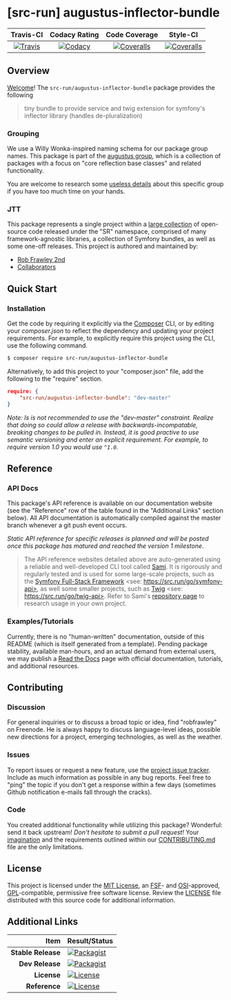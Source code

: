 
# [src-run] augustus-inflector-bundle

|       Travis-CI        |      Codacy Rating      |      Code Coverage      |        Style-CI         |
|:----------------------:|:-----------------------:|:-----------------------:|:-----------------------:|
| [![Travis](https://src.run/augustus-inflector-bundle/travis.svg)](https://src.run/augustus-inflector-bundle/travis) | [![Codacy](https://src.run/augustus-inflector-bundle/codacy.svg)](https://src.run/augustus-inflector-bundle/codacy) | [![Coveralls](https://src.run/augustus-inflector-bundle/coveralls.svg)](https://src.run/augustus-inflector-bundle/coveralls) | [![Coveralls](https://src.run/augustus-inflector-bundle/styleci.svg)](https://src.run/augustus-inflector-bundle/styleci) |


## Overview

[Welcome](https://src.run/go/readme_welcome)!
The `src-run/augustus-inflector-bundle` package provides the following

> tiny bundle to provide service and twig extension for symfony's inflector library (handles de-pluralization)

### Grouping

We use a Willy Wonka-inspired naming schema for our package group names. This package is part of the
[augustus group](https://src.run/augustus-inflector-bundle/group), which is a collection of packages with a focus
on "core reflection base classes" and related functionality.

You are welcome to research some [useless details](https://src.run/augustus-inflector-bundle/group_explanation)
about this specific group if you have too much time on your hands.

### JTT

This package represents a single project within a [large collection](https://src.run/go/explore) of open-source code
released under the "SR" namespace, comprised of many framework-agnostic libraries, a collection of Symfony bundles, as
well as some one-off releases. This project is authored and maintained by:

- [Rob Frawley 2nd](https://src.run/rmf)
- [Collaborators](https://src.run/augustus-inflector-bundle/github_collaborators)


## Quick Start

### Installation

Get the code by requiring it explicitly via the [Composer](https://getcomposer.com) CLI, or by editing your
*composer.json* to reflect the dependency and updating your project requirements. For example, to explicitly require
this project using the CLI, use the following command.

```bash
$ composer require src-run/augustus-inflector-bundle
```

Alternatively, to add this project to your "composer.json" file, add the following to the "require" section.

```json
require: {
	"src-run/augustus-inflector-bundle": "dev-master"
}
```

*Note: Is is not recommended to use the "dev-master" constraint. Realize that doing so could allow a release with
backwards-incompatable, breaking changes to be pulled in. Instead, it is good practive to use semantic versioning and
enter an explicit requirement. For example, to require version 1.0 you would use `^1.0`.*


## Reference

### API Docs

This package's API reference is available on our documentation website (see the "Reference" row of the table found in
the "Additional Links" section below). All API documentation is automatically compiled against the master branch
whenever a git push event occurs.

*Static API reference for specific releases is planned and will be posted once this package has matured and reached
the version 1 milestone*.

> The API reference websites detailed above are auto-generated using a reliable and well-developed CLI tool called
> [Sami](https://src.run/go/sami). It is rigorously and regularly tested and is used for some large-scale projects, such
> as the [Symfony Full-Stack Framework](https://src.run/go/symfony) <see: https://src.run/go/symfony-api>, as well some
> smaller projects, such as [Twig](https://src.run/go/sami-twig) <see: https://src.run/go/twig-api>. Refer to Sami's
> [repository page](https://src.run/go/sami) to research usage in your own project.

### Examples/Tutorials

Currently, there is no "human-written" documentation, outside of this README (which is itself generated from a
template). Pending package stability, available man-hours, and an actual demand from external users, we may publish
a [Read the Docs](https://src.run/go/rtd) page with official documentation, tutorials, and additional resources.


## Contributing

### Discussion

For general inquiries or to discuss a broad topic or idea, find "robfrawley" on Freenode. He is always happy to 
discuss language-level ideas, possible new directions for a project, emerging technologies, as well as the weather.

### Issues

To report issues or request a new feature, use the [project issue tracker](https://src.run/augustus-inflector-bundle/github_issues).
Include as much information as possible in any bug reports. Feel free to "ping" the topic if you don't get a response
within a few days (sometimes Github notification e-mails fall through the cracks).

### Code

You created additional functionality while utilizing this package? Wonderful: send it back upstream! *Don't hesitate to
submit a pull request!* Your [imagination](https://src.run/go/readme_imagination) and the requirements outlined within
our [CONTRIBUTING.md](https://src.run/augustus-inflector-bundle/contributing) file are the only limitations.


## License

This project is licensed under the [MIT License](https://src.run/go/mit), an [FSF](https://src.run/go/fsf)- and 
[OSI](https://src.run/go/osi)-approved, [GPL](https://src.run/go/gpl)-compatible, permissive free software license.
Review the [LICENSE](https://src.run/augustus-inflector-bundle/license) file distributed with this source code for additional
information.


## Additional Links

| Item               | Result/Status                                                                                                      |
|-------------------:|:-------------------------------------------------------------------------------------------------------------------|
| __Stable Release__ | [![Packagist](https://src.run/augustus-inflector-bundle/packagist.svg)](https://src.run/augustus-inflector-bundle/packagist)     |
| __Dev Release__    | [![Packagist](https://src.run/augustus-inflector-bundle/packagist_pre.svg)](https://src.run/augustus-inflector-bundle/packagist) |
| __License__        | [![License](https://src.run/augustus-inflector-bundle/license.svg)](https://src.run/augustus-inflector-bundle/license)           |
| __Reference__      | [![License](https://src.run/augustus-inflector-bundle/api.svg)](https://src.run/augustus-inflector-bundle/api)                   |
